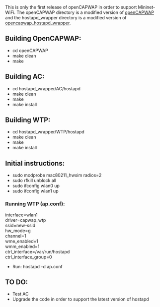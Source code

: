 
This is only the first release of openCAPWAP in order to support Mininet-WiFi. The openCAPWAP directory is a modified version of [openCAPWAP](https://github.com/ahmedshabib/openCAPWAP) and the hostapd_wrapper directory is a modified version of [opencapwap_hostapd_wrapper](https://github.com/ahmedshabib/opencapwap_hostapd_wrapper).


## Building OpenCAPWAP:  
* cd openCAPWAP  
* make clean  
* make  

## Building AC:  
* cd hostapd_wrapper/AC/hostapd  
* make clean  
* make  
* make install  

## Building WTP:   
* cd hostapd_wrapper/WTP/hostapd  
* make clean  
* make  
* make install  

## Initial instructions:  
* sudo modprobe mac80211_hwsim radios=2  
* sudo rfkill unblock all  
* sudo ifconfig wlan0 up  
* sudo ifconfig wlan1 up  

### Running WTP (ap.conf):  
interface=wlan1  
driver=capwap_wtp  
ssid=new-ssid  
hw_mode=g  
channel=1  
wme_enabled=1  
wmm_enabled=1  
ctrl_interface=/var/run/hostapd  
ctrl_interface_group=0  

* Run: hostapd -d ap.conf  

## TO DO:  
* Test AC  
* Upgrade the code in order to support the latest version of hostapd  

